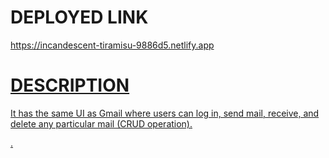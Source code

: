 <div><h1>DEPLOYED LINK</h1><a href="https://incandescent-tiramisu-9886d5.netlify.app"> https://incandescent-tiramisu-9886d5.netlify.app</>
<h1>DESCRIPTION</h1><p>It has the same UI as Gmail where users can log in, send mail, receive, and delete any particular mail
(CRUD operation).</p></div>.
